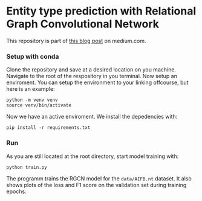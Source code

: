 # Entity type prediction with Relational Graph Convolutional Network

This repository is part of [this blog post](https://medium.com/@tls430/setup-for-entity-type-prediction-with-relational-graph-convolutional-network-pytorch-3554be0bfd5a) on medium.com.

### Setup with conda
Clone the repository and save at a desired location on you machine.
Navigate to the root of the respository in you terminal.
Now setup an enviroment.
You can setup the environment to your linking offcourse, but here is an example:
```
python -m venv venv
source venv/bin/activate
```
Now we have an active enviroment.
We install the depedencies with:
```
pip install -r requirements.txt
```

### Run
As you are still located at the root directory, start model training with:
```
python train.py
```
The programm trains the RGCN model for the `data/AIFB.nt` dataset.
It also shows plots of the loss and F1 score on the validation set during training epochs.
